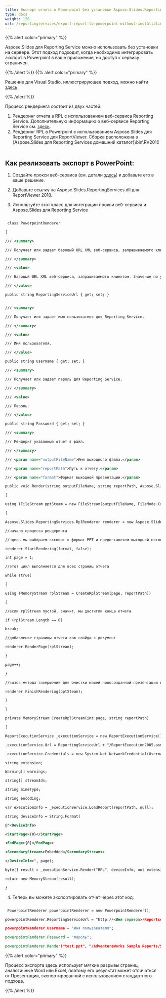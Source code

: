 ```yaml
---
title: Экспорт отчета в Powerpoint без установки Aspose.Slides.ReportingService на сервере
type: docs
weight: 120
url: /reportingservices/export-report-to-powerpoint-without-installation-of-aspose-slides-reportingservice-on-server/
---
```


{{% alert color="primary" %}} 

Aspose.Slides для Reporting Service можно использовать без установки на сервере. Этот подход подходит, когда необходимо интегрировать экспорт в Powerpoint в ваше приложение, но доступ к сервису ограничен.

{{% /alert %}} {{% alert color="primary" %}} 

Решение для Visual Studio, иллюстрирующее подход, можно найти [здесь](attachments/10289165/10453062.zip).

{{% /alert %}} 

Процесс рендеринга состоит из двух частей: 

1. Рендеринг отчета в RPL с использованием веб-сервиса Reporting Service. Дополнительную информацию о веб-сервисе Reporting Service см. [здесь](http://technet.microsoft.com/en-us/library/ms152787.aspx).
1. Рендеринг RPL в Powerpoint с использованием Aspose.Slides для Reporting Service для ReportViewer. Сборка расположена в ﻿﻿﻿﻿﻿{Aspose.Slides для Reporting Services домашний каталог}\bin\RV2010  
## **Как реализовать экспорт в PowerPoint:**
 1) Создайте прокси веб-сервиса (см. детали [здесь](http://technet.microsoft.com/en-us/library/ms155134.aspx)) и добавьте его в ваше решение.

 2) Добавьте ссылку на Aspose.Slides.ReportingServices.dll для ReportViewer 2010.

 3) Используйте этот класс для интеграции прокси веб-сервиса и Aspose.Slides для Reporting Service

``` xml

 class PowerpointRenderer

{

/// <summary>

/// Получает или задает базовый URL XML веб-сервиса, запрашиваемого клиентом.

/// </summary>

/// <value>

/// Базовый URL XML веб-сервиса, запрашиваемого клиентом. Значение по умолчанию — System.String.Empty.

/// </value>

public string ReportingServiceUrl { get; set; }


/// <summary>

/// Получает или задает имя пользователя для Reporting Service.

/// </summary>

/// <value>

/// Имя пользователя.

/// </value>

public string Username { get; set; }

/// <summary>

/// Получает или задает пароль для Reporting Service.

/// </summary>

/// <value>

/// Пароль.

/// </value>

public string Password { get; set; }

/// <summary>

/// Рендерит указанный отчет в файл.

/// </summary>

/// <param name="outputFileName">Имя выходного файла.</param>

/// <param name="reportPath">Путь к отчету.</param>

/// <param name="format">Формат выходной презентации.</param>

public void Render(string outputFileName, string reportPath, Aspose.Slides.ReportingServices.OutputPresentationFormat format)

{

using (FileStream pptSteam = new FileStream(outputFileName, FileMode.Create))

{

Aspose.Slides.ReportingServices.RplRenderer renderer = new Aspose.Slides.ReportingServices.RplRenderer();

//начало процесса рендеринга

//здесь мы выбираем экспорт в формат PPT и предоставляем выходной поток

renderer.StartRendering(format, false);

int page = 1;

//этот цикл выполняется для всех страниц отчета

while (true)

{

using (MemoryStream rplStream = CreateRplStream(page, reportPath))

{

//если rplStream пустой, значит, мы достигли конца отчета

if (rplStream.Length == 0)

break;

//добавление страницы отчета как слайда в документ

renderer.RenderPage(rplStream);

}

page++;

}

//вызов метода завершения для очистки нашей новосозданной презентации в выходной поток

renderer.FinishRendering(pptSteam);

}

}

private MemoryStream CreateRplStream(int page, string reportPath)

{

ReportExecutionService _executionService = new ReportExecutionService();

_executionService.Url = ReportingServiceUrl + "/ReportExecution2005.asmx";

_executionService.Credentials = new System.Net.NetworkCredential(Username, Password, string.Empty);

string extension;

Warning[] warnings;

string[] streamIds;

string mimeType;

string encoding;

var executionInfo = _executionService.LoadReport(reportPath, null);

string deviceInfo = String.Format(

@"<DeviceInfo>

<StartPage>{0}</StartPage>

<EndPage>{0}</EndPage>

<SecondaryStreams>Embedded</SecondaryStreams>

</DeviceInfo>", page);

byte[] result = _executionService.Render("RPL", deviceInfo, out extension, out mimeType, out encoding, out warnings, out streamIds);

return new MemoryStream(result);

}

```

 4) Теперь вы можете экспортировать отчет через этот код:

``` xml

 PowerpointRenderer powerpointRenderer = new PowerpointRenderer();

powerpointRenderer.ReportingServiceUrl = "http://<Имя сервера>/Reportserver";

powerpointRenderer.Username = "Имя пользователя";

powerpointRenderer.Password = "пароль";

powerpointRenderer.Render("test.ppt", "/AdventureWorks Sample Reports/Sales Order Detail SQL2008R2", Aspose.Slides.ReportingServices.OutputPresentationFormat.Ppt);

```

{{% alert color="primary" %}} 

Процесс экспорта здесь использует мягкие разрывы страниц, аналогичные Word или Excel, поэтому его результат может отличаться от Презентации, экспортированной с использованием стандартного подхода.

{{% /alert %}}